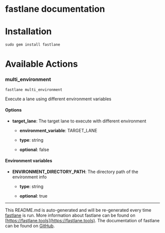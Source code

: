 fastlane documentation
================
# Installation
```
sudo gem install fastlane
```
# Available Actions
### multi_environment
```
fastlane multi_environment
```
Execute a lane using different environment variables

#### Options

* __**target_lane**__: The target lane to execute with different environment

  * **environment_variable**: TARGET_LANE

  * **type**: string

  * **optional**: false

#### Environment variables

* __**ENVIRONMENT_DIRECTORY_PATH**__: The directory path of the environment info

  * **type**: string

  * **optional**: true



----

This README.md is auto-generated and will be re-generated every time [fastlane](https://fastlane.tools) is run.
More information about fastlane can be found on [https://fastlane.tools](https://fastlane.tools).
The documentation of fastlane can be found on [GitHub](https://github.com/fastlane/fastlane/tree/master/fastlane).
